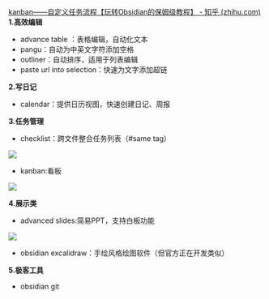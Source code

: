 [kanban——自定义任务流程【玩转Obsidian的保姆级教程】 - 知乎 (zhihu.com)](https://zhuanlan.zhihu.com/p/409234073)
**1.高效编辑**
- advance table ：表格编辑，自动化文本
- pangu：自动为中英文字符添加空格
- outliner：自动排序，适用于列表编辑
- paste url into selection：快速为文字添加超链

**2.写日记**

- calendar：提供日历视图，快速创建日记、周报

**3.任务管理**

- checklist：跨文件整合任务列表（#same tag）

![](https://i0.hdslb.com/bfs/note/80b06312748bd5e14de5d5f2c7adc91fe65ba336.jpg@680w_!web-note.webp)

- kanban:看板

![](https://i0.hdslb.com/bfs/note/66aaf9d8f80639ba44175fdd0d8e4c8057cab7e0.jpg@680w_!web-note.webp)

  

**4.展示类**

- advanced slides:简易PPT，支持白板功能

![](https://i0.hdslb.com/bfs/note/02085149348db6daca2ee7340ba114e737cce74e.jpg@680w_!web-note.webp)

- obsidian excalidraw：手绘风格绘图软件（但官方正在开发类似）

**5.极客工具**

- obsidian git